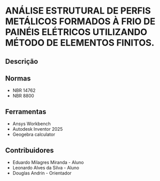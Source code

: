 # ANÁLISE ESTRUTURAL DE PERFIS METÁLICOS FORMADOS À FRIO DE PAINÉIS ELÉTRICOS UTILIZANDO MÉTODO DE ELEMENTOS FINITOS.

## Descrição

## Normas
- NBR 14762
- NBR 8800

##  Ferramentas
- Ansys Workbench
- Autodesk Inventor 2025
- Geogebra calculator

## Contribuidores
- Eduardo Milagres Miranda - Aluno
- Leonardo Alves da Silva - Aluno
- Douglas Andrin - Orientador
